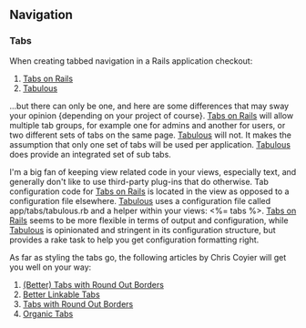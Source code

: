 Navigation
----------

### Tabs

When creating tabbed navigation in a Rails application checkout:

1.  [Tabs on Rails][]
2.  [Tabulous][]

...but there can only be one, and here are some differences that may sway your opinion {depending on your project of course}. [Tabs on Rails][] will allow multiple tab groups, for example one for admins and another for users, or two different sets of tabs on the same page. [Tabulous][] will not. It makes the assumption that only one set of tabs will be used per application. [Tabulous][] does provide an integrated set of sub tabs.

I'm a big fan of keeping view related code in your views, especially text, and generally don't like to use third-party plug-ins that do otherwise. Tab configuration code for [Tabs on Rails][] is located in the view as opposed to a configuration file elsewhere. [Tabulous][] uses a configuration file called app/tabs/tabulous.rb and a helper within your views: <%= tabs %>. [Tabs on Rails][] seems to be more flexible in terms of output and configuration, while [Tabulous][] is opinionated and stringent in its configuration structure, but provides a rake task to help you get configuration formatting right.

As far as styling the tabs go, the following articles by Chris Coyier will get you well on your way:

1.  [(Better) Tabs with Round Out Borders][Better Tabs]
2.  [Better Linkable Tabs][]
3.  [Tabs with Round Out Borders][Round Out Tabs]
4.  [Organic Tabs][]

[Tabs on Rails]:        http://www.simonecarletti.com/code/tabs_on_rails/
[Tabulous]:             https://github.com/techiferous/tabulous
[Better Tabs]:          http://css-tricks.com/better-tabs-with-round-out-borders/
[Better Linkable Tabs]: http://css-tricks.com/better-linkable-tabs/
[Round Out Tabs]:       http://css-tricks.com/tabs-with-round-out-borders/
[Organic Tabs]:         http://css-tricks.com/organic-tabs/